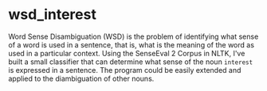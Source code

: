 # wsd_interest


Word Sense Disambiguation (WSD) is the problem of identifying what sense of a word is used in a sentence, that is, what is the meaning of the word as used in a particular context. Using the SenseEval 2 Corpus in NLTK, I've built a small classifier that can determine what sense of the noun `interest` is expressed in a sentence. The program could be easily extended and applied to the diambiguation of other nouns.
